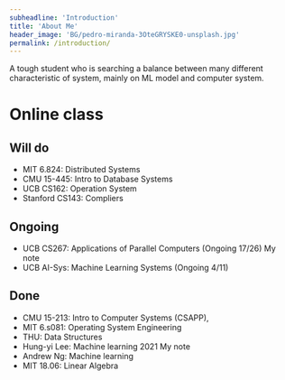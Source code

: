 ```yaml
---
subheadline: 'Introduction'
title: 'About Me'
header_image: 'BG/pedro-miranda-3OteGRYSKE0-unsplash.jpg'
permalink: /introduction/
---
```

A tough student who is searching a balance between many different characteristic of system, mainly on ML model and computer system.

<!--more-->


# Online class
## Will do
- MIT 6.824: Distributed Systems
- CMU 15-445: Intro to Database Systems
- UCB CS162: Operation System
- Stanford CS143: Compliers

## Ongoing
- UCB CS267: Applications of Parallel Computers (Ongoing 17/26) My note
- UCB AI-Sys: Machine Learning Systems (Ongoing 4/11)

## Done
- CMU 15-213: Intro to Computer Systems (CSAPP),
- MIT 6.s081: Operating System Engineering
- THU: Data Structures
- Hung-yi Lee: Machine learning 2021 My note
- Andrew Ng: Machine learning
- MIT 18.06: Linear Algebra

